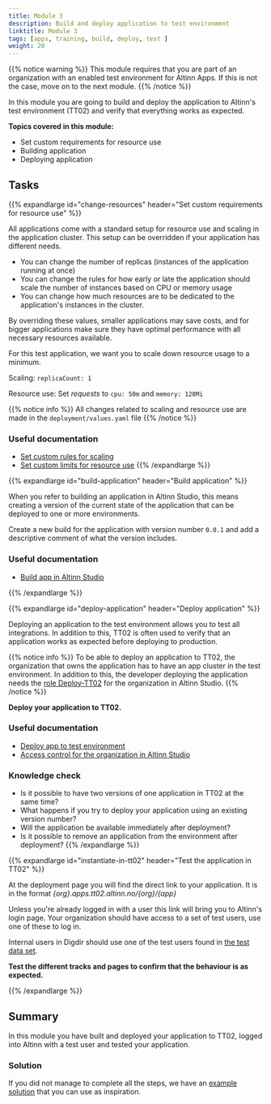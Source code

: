 ```yaml
---
title: Module 3
description: Build and deploy application to test environment
linktitle: Module 3
tags: [apps, training, build, deploy, test ]
weight: 20
---
```

{{% notice warning %}}
 This module requires that you are part of an organization with an enabled test environment for Altinn Apps. If this is not the case, move on to the next module.
{{% /notice %}}


In this module you are going to build and deploy the application to Altinn's test environment (TT02) and verify that everything works as expected.


**Topics covered in this module:**
- Set custom requirements for resource use
- Building application
- Deploying application


## Tasks
{{% expandlarge id="change-resources" header="Set custom requirements for resource use" %}}

All applications come with a standard setup for resource use and scaling in the application cluster.
This setup can be overridden if your application has different needs.
- You can change the number of replicas (instances of the application running at once)
- You can change the rules for how early or late the application should scale the number of instances based on CPU or memory usage
- You can change how much resources are to be dedicated to the application's instances in the cluster.

By overriding these values, smaller applications may save costs,
and for bigger applications make sure they have optimal performance with all necessary resources available.

For this test application, we want you to scale down resource usage to a minimum.

Scaling: `replicaCount: 1`

Resource use: Set _requests_ to `cpu: 50m` and `memory: 128Mi`

{{% notice info %}}
All changes related to scaling and resource use are made in the `deployment/values.yaml` file
{{% /notice %}}


### Useful documentation
- [Set custom rules for scaling](/app/development/configuration/deployment/#scale)
- [Set custom limits for resource use](/app/development/configuration/deployment/#resources-configuration)
{{% /expandlarge %}}



{{% expandlarge id="build-application" header="Build application" %}}

When you refer to building an application in Altinn Studio,
this means creating a version of the current state of the application
that can be deployed to one or more environments.

Create a new build for the application with version number `0.0.1`
and add a descriptive comment of what the version includes.

### Useful documentation
- [Build app in Altinn Studio](/app/testing/deploy/#bygge-app)

{{% /expandlarge %}}


{{% expandlarge id="deploy-application" header="Deploy application" %}}

Deploying an application to the test environment allows you to test all integrations.
In addition to this, TT02 is often used to verify that an application works as expected before deploying to production.

{{% notice info %}}
To be able to deploy an application to TT02,
the organization that owns the application has to have an app cluster in the test environment.
In addition to this, the developer deploying the application needs the [role Deploy-TT02](/app/access-management/studio/#deploy-tt02)
for the organization in Altinn Studio.
{{% /notice %}}

**Deploy your application to TT02.**

### Useful documentation
- [Deploy app to test environment](/app/testing/deploy/#deploy-av-app-til-testmiljø)
- [Access control for the organization in Altinn Studio](/app/access-management/studio/#tilgangsstyring-for-organisasjonen)

### Knowledge check
- Is it possible to have two versions of one application in TT02 at the same time?
- What happens if you try to deploy your application using an existing version number?
- Will the application be available immediately after deployment?
- Is it possible to remove an application from the environment after deployment?
{{% /expandlarge %}}

{{% expandlarge id="instantiate-in-tt02" header="Test the application in TT02" %}}

At the deployment page you will find the direct link to your application.
It is in the format _{org}.apps.tt02.altinn.no/{org}/{app}_


Unless you're already logged in with a user this link will bring you to Altinn's login page.
Your organization should have access to a set of test users, use one of these to log in.

Internal users in Digdir should use one of the test users found in [the test data set](https://pedia.altinn.cloud/testing/testdata/datasets/).

**Test the different tracks and pages to confirm that the behaviour is as expected.**

{{% /expandlarge %}}

## Summary

In this module you have built and deployed your application to TT02, logged into Altinn with a test user and tested your application.

### Solution

If you did not manage to complete all the steps, we have an [example solution](https://altinn.studio/repos/ttd/tilflytter-sogndal-lf/src/branch/bolk/3) that you can use as inspiration.
